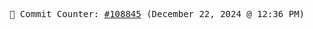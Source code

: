 <p align="center">
    <samp>
        📮 Commit Counter: <a href="https://github.com/Javascript-void0/Javascript-void0/commits/main">#108845</a> (December 22, 2024 @ 12:36 PM)
    </samp>
</p>